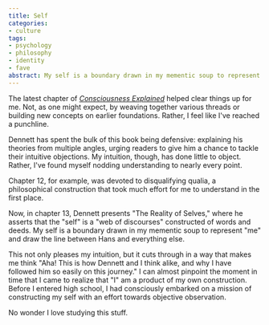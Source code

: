 ```yaml
---
title: Self
categories:
- culture
tags:
- psychology
- philosophy
- identity
- fave
abstract: My self is a boundary drawn in my mementic soup to represent "me" and draw the line between Hans and everything else.
---
```


The latest chapter of _[Consciousness
Explained][1]_ helped clear things up for me.  Not, as one might expect, by weaving together various threads or building new concepts on earlier foundations.  Rather, I feel like I've reached a punchline.

   [1]: http://allconsuming.net/item.cgi?isbn=0316180661

Dennett has spent the bulk of this book being defensive: explaining his theories from multiple angles, urging readers to give him a chance to tackle their intuitive objections.  My intuition, though, has done little to object.  Rather, I've found myself nodding understanding to nearly every point.

Chapter 12, for example, was devoted to disqualifying qualia, a philosophical construction that took much effort for me to understand in the first place.

Now, in chapter 13, Dennett presents "The Reality of Selves," where he asserts that the "self" is a "web of discourses" constructed of words and deeds.  My self is a boundary drawn in my mementic soup to represent "me" and draw the line between Hans and everything else.

This not only pleases my intuition, but it cuts through in a way that makes me think "Aha!  This is how Dennett and I think alike, and why I have followed him so easily on this journey."  I can almost pinpoint the moment in time that I came to realize that "I" am a product of my own construction.  Before I entered high school, I had consciously embarked on a mission of constructing my self with an effort towards objective observation.

No wonder I love studying this stuff.
